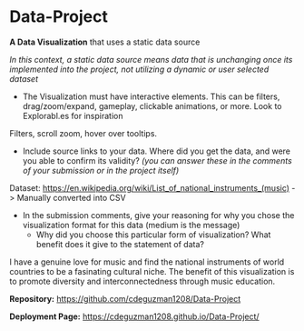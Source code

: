# Data-Project
**A Data Visualization** that uses a static data source

*In this context, a static data source means data that is unchanging once its implemented into the project, not utilizing a dynamic or user selected dataset*
- The Visualization must have interactive elements. This can be filters, drag/zoom/expand, gameplay, clickable animations, or more. Look to Explorabl.es for inspiration

Filters, scroll zoom, hover over tooltips.

- Include source links to your data. Where did you get the data, and were you able to confirm its validity? *(you can answer these in the comments of your submission or in the project itself)*

Dataset: https://en.wikipedia.org/wiki/List_of_national_instruments_(music) -> Manually converted into CSV

- In the submission comments, give your reasoning for why you chose the visualization format for this data (medium is the message)
  - Why did you choose this particular form of visualization? What benefit does it give to the statement of data?

I have a genuine love for music and find the national instruments of world countries to be a fasinating cultural niche. The benefit of this visualization is to promote diversity and interconnectedness through music education.

**Repository:** https://github.com/cdeguzman1208/Data-Project

**Deployment Page:** https://cdeguzman1208.github.io/Data-Project/
